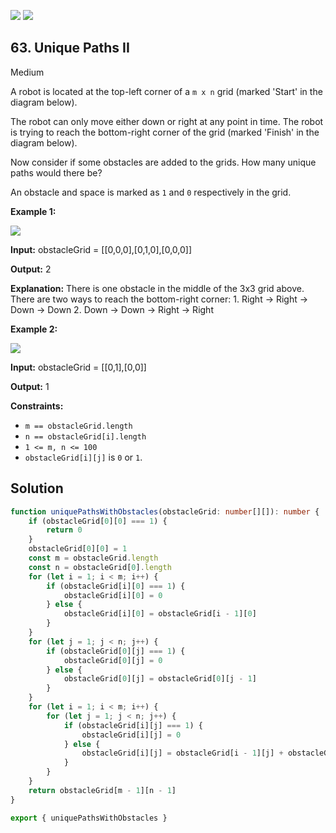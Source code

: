 [![](https://img.shields.io/github/stars/LeetCode-Top-Interview-150/LeetCode-Top-Interview-150?label=Stars&style=flat-square)](https://github.com/LeetCode-Top-Interview-150/LeetCode-Top-Interview-150)
[![](https://img.shields.io/github/forks/LeetCode-Top-Interview-150/LeetCode-Top-Interview-150?label=Fork%20me%20on%20GitHub%20&style=flat-square)](https://github.com/LeetCode-Top-Interview-150/LeetCode-Top-Interview-150/fork)

## 63\. Unique Paths II

Medium

A robot is located at the top-left corner of a `m x n` grid (marked 'Start' in the diagram below).

The robot can only move either down or right at any point in time. The robot is trying to reach the bottom-right corner of the grid (marked 'Finish' in the diagram below).

Now consider if some obstacles are added to the grids. How many unique paths would there be?

An obstacle and space is marked as `1` and `0` respectively in the grid.

**Example 1:**

![](https://assets.leetcode.com/uploads/2020/11/04/robot1.jpg)

**Input:** obstacleGrid = \[\[0,0,0],[0,1,0],[0,0,0]]

**Output:** 2

**Explanation:** There is one obstacle in the middle of the 3x3 grid above. There are two ways to reach the bottom-right corner: 1. Right -> Right -> Down -> Down 2. Down -> Down -> Right -> Right 

**Example 2:**

![](https://assets.leetcode.com/uploads/2020/11/04/robot2.jpg)

**Input:** obstacleGrid = \[\[0,1],[0,0]]

**Output:** 1 

**Constraints:**

*   `m == obstacleGrid.length`
*   `n == obstacleGrid[i].length`
*   `1 <= m, n <= 100`
*   `obstacleGrid[i][j]` is `0` or `1`.

## Solution

```typescript
function uniquePathsWithObstacles(obstacleGrid: number[][]): number {
    if (obstacleGrid[0][0] === 1) {
        return 0
    }
    obstacleGrid[0][0] = 1
    const m = obstacleGrid.length
    const n = obstacleGrid[0].length
    for (let i = 1; i < m; i++) {
        if (obstacleGrid[i][0] === 1) {
            obstacleGrid[i][0] = 0
        } else {
            obstacleGrid[i][0] = obstacleGrid[i - 1][0]
        }
    }
    for (let j = 1; j < n; j++) {
        if (obstacleGrid[0][j] === 1) {
            obstacleGrid[0][j] = 0
        } else {
            obstacleGrid[0][j] = obstacleGrid[0][j - 1]
        }
    }
    for (let i = 1; i < m; i++) {
        for (let j = 1; j < n; j++) {
            if (obstacleGrid[i][j] === 1) {
                obstacleGrid[i][j] = 0
            } else {
                obstacleGrid[i][j] = obstacleGrid[i - 1][j] + obstacleGrid[i][j - 1]
            }
        }
    }
    return obstacleGrid[m - 1][n - 1]
}

export { uniquePathsWithObstacles }
```